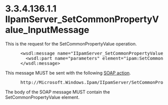 <html dir="LTR" xmlns:mshelp="http://msdn.microsoft.com/mshelp" xmlns:ddue="http://ddue.schemas.microsoft.com/authoring/2003/5" xmlns:xlink="http://www.w3.org/1999/xlink" xmlns:tool="http://www.microsoft.com/tooltip">
 <body>
 <div id="header">
 <h1 class="heading">3.3.4.136.1.1 IIpamServer_SetCommonPropertyValue_InputMessage</h1>
 </div>
 <div id="mainSection">
 <div id="mainBody">
 <div id="allHistory" class="saveHistory"></div>
 <div id="sectionSection0" class="section" name="collapseableSection">
 

<p>This is the request for the SetCommonPropertyValue
operation.</p>

<dl>
<dd>
<div><pre> &lt;wsdl:message name=&quot;IIpamServer_SetCommonPropertyValue_InputMessage&quot;&gt;
   &lt;wsdl:part name=&quot;parameters&quot; element=&quot;ipam:SetCommonPropertyValue&quot; /&gt;
 &lt;/wsdl:message&gt;
</pre></div>
</dd></dl>

<p>This message MUST be sent with the following <a href="21b4a631-8f28-420f-822f-c5f879d5046e.md#gt_c1358651-96c1-4ce0-8e1f-b0b7a94145e3">SOAP action</a>.</p>

<dl>
<dd>
<div><pre> http://Microsoft.Windows.Ipam/IIpamServer/SetCommonPropertyValue
</pre></div>
</dd></dl>

<p>The body of the SOAP message MUST contain the
SetCommonPropertyValue element.</p>


 </div>
 </div>
 </div>
 </body>
</html>